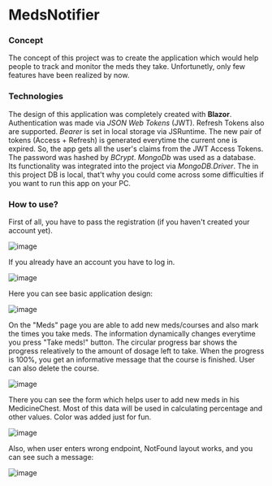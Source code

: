 # MedsNotifier

### Concept
The concept of this project was to create the application which would help people to track and monitor the meds they take. Unfortunetly, only few features have been
realized by now.

### Technologies
The design of this application was completely created with **Blazor**. 
Authentication was made via *JSON Web Tokens* (JWT). Refresh Tokens also are supported. *Bearer* is set in local storage via JSRuntime. The new pair of tokens (Access + Refresh)
is generated everytime the current one is expired. So, the app gets all the user's claims from the JWT Access Tokens. The password was hashed by *BCrypt*.
*MongoDb* was used as a database. Its functionality was integrated into the project via *MongoDB.Driver*. The in this project DB is local, that't why you could come across
some difficulties if you want to run this app on your PC.

### How to use?
First of all, you have to pass the registration (if you haven't created your account yet).

![image](https://user-images.githubusercontent.com/75939461/174438830-9974939a-8196-48a6-8955-40d31b4b038f.png)

If you already have an account you have to log in.

![image](https://user-images.githubusercontent.com/75939461/174438944-48b94501-0c9f-4914-84f7-f8747644355b.png)

Here you can see basic application design:

![image](https://user-images.githubusercontent.com/75939461/174439125-e4390b4c-9530-4a4f-96b8-4b1f03af61b1.png)

On the "Meds" page you are able to add new meds/courses and also mark the times you take meds. The information dynamically changes everytime you press "Take meds!" button.
The circular progress bar shows the progress releatively to the amount of dosage left to take. When the progress is 100%, you get an informative message that the course 
is finished.
User can also delete the course.

![image](https://user-images.githubusercontent.com/75939461/174439156-1f66180c-63f3-42c6-8832-13f312121026.png)

There you can see the form which helps user to add new meds in his MedicineChest. Most of this data will be used in calculating percentage and other values. Color was 
added just for fun.

![image](https://user-images.githubusercontent.com/75939461/174439352-f7169bfa-cbf5-4e64-995a-9d79ad71dfd9.png)

Also, when user enters wrong endpoint, NotFound layout works, and you can see such a message:

![image](https://user-images.githubusercontent.com/75939461/174439470-c73f747d-e649-407a-b7a4-e0431f0d71dc.png)
